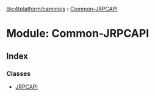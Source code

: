[@c4tplatform/caminojs](../api.md) › [Common-JRPCAPI](common_jrpcapi.md)

# Module: Common-JRPCAPI

## Index

### Classes

* [JRPCAPI](../classes/common_jrpcapi.jrpcapi.md)
